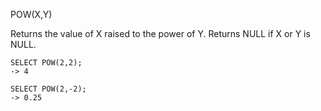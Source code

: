 POW(X,Y)

Returns the value of X raised to the power of Y. Returns NULL if X or Y is NULL.


```
SELECT POW(2,2);
-> 4

SELECT POW(2,-2);
-> 0.25
```
